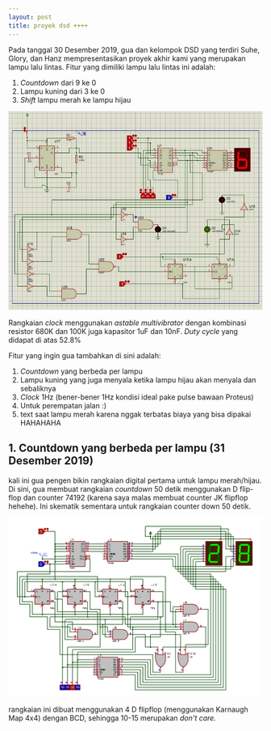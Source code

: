 ```yaml
---
layout: post
title: proyek dsd ++++
---
```


Pada tanggal 30 Desember 2019, gua dan kelompok DSD yang terdiri Suhe, Glory, dan Hanz mempresentasikan proyek akhir kami yang merupakan lampu lalu lintas. Fitur yang dimiliki lampu lalu lintas ini adalah:

1. _Countdown_ dari 9 ke 0
2. Lampu kuning dari 3 ke 0
3. _Shift_ lampu merah ke lampu hijau

![rangkaian](/images/rangkaian.jpg "Rangkaian DSD")

Rangkaian _clock_ menggunakan _astable multivibrator_ dengan kombinasi resistor 680K dan 100K juga kapasitor 1uF dan 10nF. _Duty cycle_ yang didapat di atas 52.8%

Fitur yang ingin gua tambahkan di sini adalah:

1. _Countdown_ yang berbeda per lampu
2. Lampu kuning yang juga menyala ketika lampu hijau akan menyala dan sebaliknya
3. _Clock_ 1Hz (bener-bener 1Hz kondisi ideal pake pulse bawaan Proteus)
4. Untuk perempatan jalan :)
5. text saat lampu merah karena nggak terbatas biaya yang bisa dipakai HAHAHAHA 

## 1. Countdown yang berbeda per lampu (31 Desember 2019)

kali ini gua pengen bikin rangkaian digital pertama untuk lampu merah/hijau. Di sini, gua membuat rangkaian _countdown_ 50 detik menggunakan D flip-flop dan counter 74192 (karena saya malas membuat counter JK flipflop hehehe). Ini skematik sementara untuk rangkaian counter down 50 detik.

![rangkaian lampu hijau/merah](/images/oklol.jpg "kalo gua nulis ini kalian baca ga ya? harus hover mouse dulu woi")

rangkaian ini dibuat menggunakan 4 D flipflop (menggunakan Karnaugh Map 4x4) dengan BCD, sehingga 10-15 merupakan _don't care._

